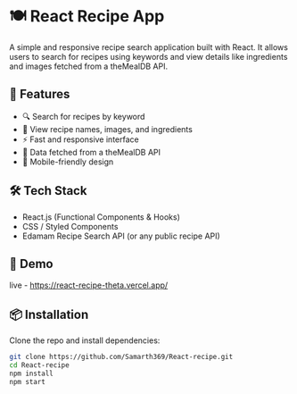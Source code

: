 # 🍽️ React Recipe App

A simple and responsive recipe search application built with React. It allows users to search for recipes using keywords and view details like ingredients and images fetched from a theMealDB API.

## 🚀 Features

- 🔍 Search for recipes by keyword
- 🍲 View recipe names, images, and ingredients
- ⚡ Fast and responsive interface
- 🔗 Data fetched from a theMealDB API
- 📱 Mobile-friendly design

## 🛠 Tech Stack

- React.js (Functional Components & Hooks)
- CSS / Styled Components
- Edamam Recipe Search API (or any public recipe API)

## 📸 Demo
live - https://react-recipe-theta.vercel.app/

## 📦 Installation

Clone the repo and install dependencies:

```bash
git clone https://github.com/Samarth369/React-recipe.git
cd React-recipe
npm install
npm start
